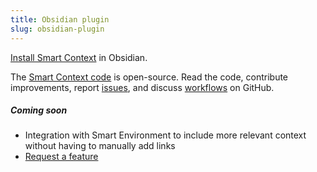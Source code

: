 ```yaml
---
title: Obsidian plugin
slug: obsidian-plugin
---
```

[Install Smart Context](https://obsidian.md/plugins?id=smart-context) in Obsidian.

The [Smart Context code](https://github.com/brianpetro/smart-context-obsidian) is open-source. Read the code, contribute improvements, report [issues](https://github.com/brianpetro/smart-context-obsidian/issues), and discuss [workflows](https://github.com/brianpetro/smart-context-obsidian/discussions/categories/workflows) on GitHub.

##### Coming soon
- Integration with Smart Environment to include more relevant context without having to manually add links
- [Request a feature](https://github.com/brianpetro/smart-context-obsidian/issues)